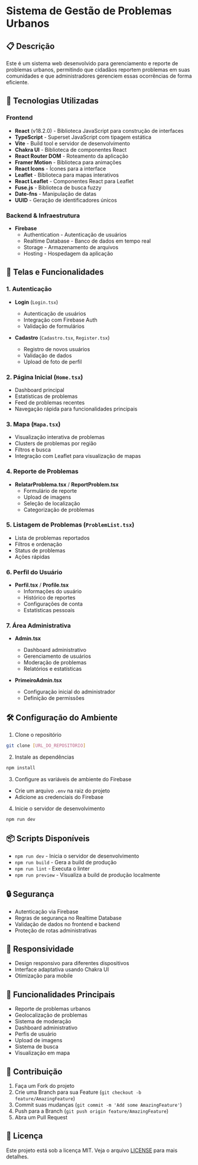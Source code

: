 # Sistema de Gestão de Problemas Urbanos

## 📋 Descrição
Este é um sistema web desenvolvido para gerenciamento e reporte de problemas urbanos, permitindo que cidadãos reportem problemas em suas comunidades e que administradores gerenciem essas ocorrências de forma eficiente.

## 🚀 Tecnologias Utilizadas

### Frontend
- **React** (v18.2.0) - Biblioteca JavaScript para construção de interfaces
- **TypeScript** - Superset JavaScript com tipagem estática
- **Vite** - Build tool e servidor de desenvolvimento
- **Chakra UI** - Biblioteca de componentes React
- **React Router DOM** - Roteamento da aplicação
- **Framer Motion** - Biblioteca para animações
- **React Icons** - Ícones para a interface
- **Leaflet** - Biblioteca para mapas interativos
- **React Leaflet** - Componentes React para Leaflet
- **Fuse.js** - Biblioteca de busca fuzzy
- **Date-fns** - Manipulação de datas
- **UUID** - Geração de identificadores únicos

### Backend & Infraestrutura
- **Firebase**
  - Authentication - Autenticação de usuários
  - Realtime Database - Banco de dados em tempo real
  - Storage - Armazenamento de arquivos
  - Hosting - Hospedagem da aplicação

## 🎨 Telas e Funcionalidades

### 1. Autenticação
- **Login** (`Login.tsx`)
  - Autenticação de usuários
  - Integração com Firebase Auth
  - Validação de formulários

- **Cadastro** (`Cadastro.tsx`, `Register.tsx`)
  - Registro de novos usuários
  - Validação de dados
  - Upload de foto de perfil

### 2. Página Inicial (`Home.tsx`)
- Dashboard principal
- Estatísticas de problemas
- Feed de problemas recentes
- Navegação rápida para funcionalidades principais

### 3. Mapa (`Mapa.tsx`)
- Visualização interativa de problemas
- Clusters de problemas por região
- Filtros e busca
- Integração com Leaflet para visualização de mapas

### 4. Reporte de Problemas
- **RelatarProblema.tsx** / **ReportProblem.tsx**
  - Formulário de reporte
  - Upload de imagens
  - Seleção de localização
  - Categorização de problemas

### 5. Listagem de Problemas (`ProblemList.tsx`)
- Lista de problemas reportados
- Filtros e ordenação
- Status de problemas
- Ações rápidas

### 6. Perfil do Usuário
- **Perfil.tsx** / **Profile.tsx**
  - Informações do usuário
  - Histórico de reportes
  - Configurações de conta
  - Estatísticas pessoais

### 7. Área Administrativa
- **Admin.tsx**
  - Dashboard administrativo
  - Gerenciamento de usuários
  - Moderação de problemas
  - Relatórios e estatísticas

- **PrimeiroAdmin.tsx**
  - Configuração inicial do administrador
  - Definição de permissões

## 🛠️ Configuração do Ambiente

1. Clone o repositório
```bash
git clone [URL_DO_REPOSITÓRIO]
```

2. Instale as dependências
```bash
npm install
```

3. Configure as variáveis de ambiente do Firebase
- Crie um arquivo `.env` na raiz do projeto
- Adicione as credenciais do Firebase

4. Inicie o servidor de desenvolvimento
```bash
npm run dev
```

## 📦 Scripts Disponíveis

- `npm run dev` - Inicia o servidor de desenvolvimento
- `npm run build` - Gera a build de produção
- `npm run lint` - Executa o linter
- `npm run preview` - Visualiza a build de produção localmente

## 🔒 Segurança
- Autenticação via Firebase
- Regras de segurança no Realtime Database
- Validação de dados no frontend e backend
- Proteção de rotas administrativas

## 📱 Responsividade
- Design responsivo para diferentes dispositivos
- Interface adaptativa usando Chakra UI
- Otimização para mobile

## 🎯 Funcionalidades Principais
- Reporte de problemas urbanos
- Geolocalização de problemas
- Sistema de moderação
- Dashboard administrativo
- Perfis de usuário
- Upload de imagens
- Sistema de busca
- Visualização em mapa

## 🤝 Contribuição
1. Faça um Fork do projeto
2. Crie uma Branch para sua Feature (`git checkout -b feature/AmazingFeature`)
3. Commit suas mudanças (`git commit -m 'Add some AmazingFeature'`)
4. Push para a Branch (`git push origin feature/AmazingFeature`)
5. Abra um Pull Request

## 📄 Licença
Este projeto está sob a licença MIT. Veja o arquivo [LICENSE](LICENSE) para mais detalhes.
